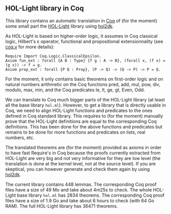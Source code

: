 HOL-Light library in Coq
------------------------

This library contains an automatic translation in [Coq](https://coq.inria.fr/) of (for the moment) some small part the [HOL-Light](https://github.com/jrh13/hol-light) library using [hol2dk](https://github.com/Deducteam/hol2dk).

As HOL-Light is based on higher-order logic, it assumes in Coq classical logic, Hilbert's ε operator, functional and propositional extensionnality (see [coq.v](https://github.com/Deducteam/hol2dk/blob/main/coq.v) for more details):

```
Require Import Coq.Logic.ClassicalEpsilon.
Axiom fun_ext : forall {A B : Type} {f g : A -> B}, (forall x, (f x) = (g x)) -> f = g.
Axiom prop_ext : forall {P Q : Prop}, (P -> Q) -> (Q -> P) -> P = Q.
```

For the moment, it only contains basic theorems on first-order logic and on natural numbers arithmetic on the Coq functions pred, add, mul, pow, div, modulo, max, min, and the Coq predicates le, lt, ge, gt, Even, Odd.

We can translate to Coq much bigger parts of the HOL-Light library (at least all the base library `hol.ml`). However, to get a library that is directly usable in Coq, we need to align HOL-Light functions and predicates to the ones defined in Coq standard library. This requires to (for the moment) manually prove that the HOL-Light definitions are equal to the corresponding Coq definitions. This has been done for the above functions and predicates but remains to be done for more functions and predicates on lists, real numbers, etc.

The translated theorems are (for the moment) provided as axioms in order to have fast Require's in Coq because the proofs currently extracted from HOL-Light are very big and not very informative for they are low level (the translation is done at the kernel level, not at the source level). If you are skeptical, you can however generate and check them again by using [hol2dk](https://github.com/Deducteam/hol2dk).

The current library contains 448 lemmas. The corresponding Coq proof files have a size of 49 Mo and take about 4m25s to check. The whole HOL-Light base library `hol.ml` has 2834 theorems. The corresponding Coq proof files have a size of 1.9 Go and take about 6 hours to check (with 64 Go RAM). The full HOL-Light library has 36471 theorems.
